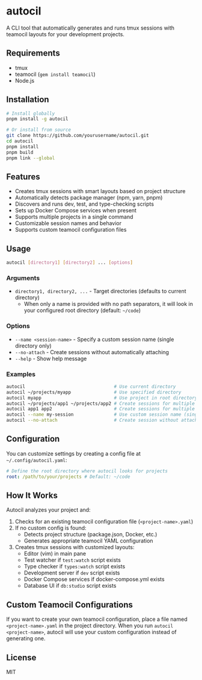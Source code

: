 # autocil

A CLI tool that automatically generates and runs tmux sessions with teamocil layouts for your development projects.

## Requirements

- tmux
- teamocil (`gem install teamocil`)
- Node.js

## Installation

```bash
# Install globally
pnpm install -g autocil

# Or install from source
git clone https://github.com/yourusername/autocil.git
cd autocil
pnpm install
pnpm build
pnpm link --global
```

## Features

- Creates tmux sessions with smart layouts based on project structure
- Automatically detects package manager (npm, yarn, pnpm)
- Discovers and runs dev, test, and type-checking scripts
- Sets up Docker Compose services when present
- Supports multiple projects in a single command
- Customizable session names and behavior
- Supports custom teamocil configuration files

## Usage

```bash
autocil [directory1] [directory2] ... [options]
```

### Arguments

- `directory1, directory2, ...` - Target directories (defaults to current directory)
  - When only a name is provided with no path separators, it will look in your configured root directory (default: `~/code`)

### Options

- `--name <session-name>` - Specify a custom session name (single directory only)
- `--no-attach` - Create sessions without automatically attaching
- `--help` - Show help message

### Examples

```bash
autocil                                 # Use current directory
autocil ~/projects/myapp                # Use specified directory
autocil myapp                           # Use project in root directory (~/code/myapp)
autocil ~/projects/app1 ~/projects/app2 # Create sessions for multiple directories
autocil app1 app2                       # Create sessions for multiple projects in root directory
autocil --name my-session               # Use custom session name (single directory only)
autocil --no-attach                     # Create session without attaching
```

## Configuration

You can customize settings by creating a config file at `~/.config/autocil.yaml`:

```yaml
# Define the root directory where autocil looks for projects
root: /path/to/your/projects # Default: ~/code
```

## How It Works

Autocil analyzes your project and:

1. Checks for an existing teamocil configuration file (`<project-name>.yaml`)
2. If no custom config is found:
   - Detects project structure (package.json, Docker, etc.)
   - Generates appropriate teamocil YAML configuration
3. Creates tmux sessions with customized layouts:
   - Editor (vim) in main pane
   - Test watcher if `test:watch` script exists
   - Type checker if `types:watch` script exists
   - Development server if `dev` script exists
   - Docker Compose services if docker-compose.yml exists
   - Database UI if `db:studio` script exists

## Custom Teamocil Configurations

If you want to create your own teamocil configuration, place a file named `<project-name>.yaml` in the project directory. When you run `autocil <project-name>`, autocil will use your custom configuration instead of generating one.

## License

MIT

